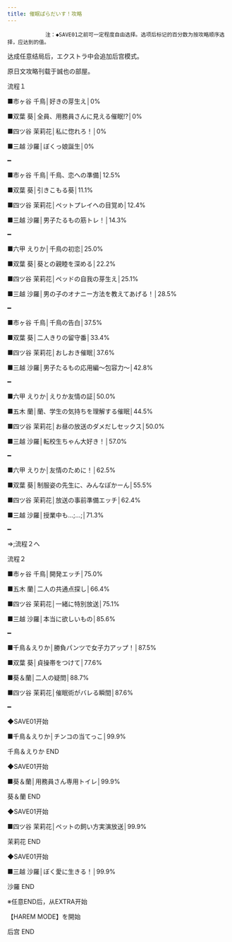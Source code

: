 ```yaml
---
title: 催眠ぱらだいす！攻略
---
```


                注：◆SAVE01之前可一定程度自由选择。选项后标记的百分数为按攻略顺序选择，应达到的值。

达成任意结局后，エクストラ中会追加后宫模式。

原日文攻略刊载于誠也の部屋。



流程１



■市ヶ谷 千鳥│好きの芽生え│0%

■双葉 葵│全員、用務員さんに見える催眠!?│0%

■四ツ谷 茉莉花│私に惚れろ！│0%

■三越 沙羅│ぼくっ娘誕生│0%

━

■市ヶ谷 千鳥│千鳥、恋への準備│12.5%

■双葉 葵│引きこもる葵│11.1%

■四ツ谷 茉莉花│ペットプレイへの目覚め│12.4%

■三越 沙羅│男子たるもの筋トレ！│14.3%

━

■六甲 えりか│千鳥の初恋│25.0%

■双葉 葵│葵との親睦を深める│22.2%

■四ツ谷 茉莉花│ペッドの自我の芽生え│25.1%

■三越 沙羅│男の子のオナニー方法を教えてあげる！│28.5%

━

■市ヶ谷 千鳥│千鳥の告白│37.5%

■双葉 葵│二人きりの留守番│33.4%

■四ツ谷 茉莉花│おしおき催眠│37.6%

■三越 沙羅│男子たるもの応用編～包容力～│42.8%

━

■六甲 えりか│えりか友情の証│50.0%

■五木 蘭│蘭、学生の気持ちを理解する催眠│44.5%

■四ツ谷 茉莉花│お昼の放送のダメだしセックス│50.0%

■三越 沙羅│転校生ちゃん大好き！│57.0%

━

■六甲 えりか│友情のために！│62.5%

■双葉 葵│制服姿の先生に、みんなぽかーん│55.5%

■四ツ谷 茉莉花│放送の事前準備エッチ│62.4%

■三越 沙羅│授業中も…;…;│71.3%

━

⇒;流程２へ



流程２



■市ヶ谷 千鳥│開発エッチ│75.0%

■五木 蘭│二人の共通点探し│66.4%

■四ツ谷 茉莉花│一緒に特別放送│75.1%

■三越 沙羅│本当に欲しいもの│85.6%

━

■千鳥＆えりか│勝負パンツで女子力アップ！│87.5%

■双葉 葵│貞操帯をつけて│77.6%

■葵＆蘭│二人の疑問│88.7%

■四ツ谷 茉莉花│催眠術がバレる瞬間│87.6%

━

◆SAVE01开始

■千鳥＆えりか│チンコの当てっこ│99.9%



千鳥＆えりか END



◆SAVE01开始

■葵＆蘭│用務員さん専用トイレ│99.9%



葵＆蘭 END



◆SAVE01开始

■四ツ谷 茉莉花│ペットの飼い方実演放送│99.9%



茉莉花 END



◆SAVE01开始

■三越 沙羅│ぼく愛に生きる！│99.9%



沙羅 END



※任意END后，从EXTRA开始

【HAREM MODE】を開始



后宫 END


              
